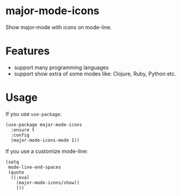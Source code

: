 # major-mode-icons

Show major-mode with icons on mode-line.

# Features

- support many programming languages
- support show extra of some modes like: Clojure, Ruby, Python etc.

# Usage

If you use `use-package`:

```elisp
(use-package major-mode-icons
  :ensure t
  :config
  (major-mode-icons-mode 1))
```

If you use a customize mode-line:

```elisp
(setq
 mode-line-end-spaces
 (quote
  ((:eval
    (major-mode-icons/show))
    )))
```
